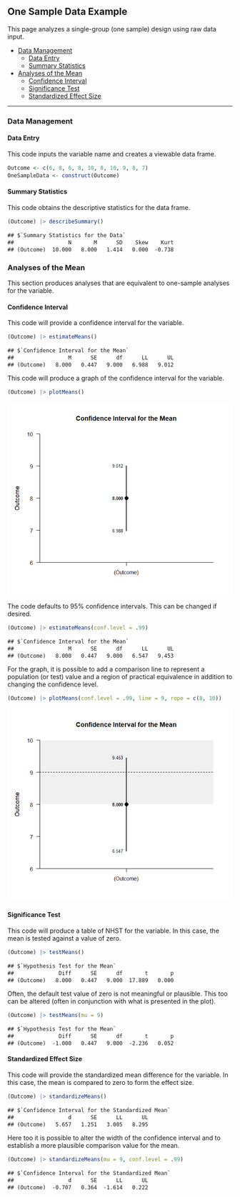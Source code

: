 
## One Sample Data Example

This page analyzes a single-group (one sample) design using raw data
input.

- [Data Management](#data-management)
  - [Data Entry](#data-entry)
  - [Summary Statistics](#summary-statistics)
- [Analyses of the Mean](#analyses-of-the-mean)
  - [Confidence Interval](#confidence-interval)
  - [Significance Test](#significance-test)
  - [Standardized Effect Size](#standardized-effect-size)

------------------------------------------------------------------------

### Data Management

#### Data Entry

This code inputs the variable name and creates a viewable data frame.

``` r
Outcome <- c(6, 8, 6, 8, 10, 8, 10, 9, 8, 7)
OneSampleData <- construct(Outcome)
```

#### Summary Statistics

This code obtains the descriptive statistics for the data frame.

``` r
(Outcome) |> describeSummary()
```

    ## $`Summary Statistics for the Data`
    ##                 N       M      SD    Skew    Kurt
    ## (Outcome)  10.000   8.000   1.414   0.000  -0.738

### Analyses of the Mean

This section produces analyses that are equivalent to one-sample
analyses for the variable.

#### Confidence Interval

This code will provide a confidence interval for the variable.

``` r
(Outcome) |> estimateMeans()
```

    ## $`Confidence Interval for the Mean`
    ##                 M      SE      df      LL      UL
    ## (Outcome)   8.000   0.447   9.000   6.988   9.012

This code will produce a graph of the confidence interval for the
variable.

``` r
(Outcome) |> plotMeans()
```

![](figures/OneSample-Data-MeansA-1.png)<!-- -->

The code defaults to 95% confidence intervals. This can be changed if
desired.

``` r
(Outcome) |> estimateMeans(conf.level = .99)
```

    ## $`Confidence Interval for the Mean`
    ##                 M      SE      df      LL      UL
    ## (Outcome)   8.000   0.447   9.000   6.547   9.453

For the graph, it is possible to add a comparison line to represent a
population (or test) value and a region of practical equivalence in
addition to changing the confidence level.

``` r
(Outcome) |> plotMeans(conf.level = .99, line = 9, rope = c(8, 10))
```

![](figures/OneSample-Data-MeansB-1.png)<!-- -->

#### Significance Test

This code will produce a table of NHST for the variable. In this case,
the mean is tested against a value of zero.

``` r
(Outcome) |> testMeans()
```

    ## $`Hypothesis Test for the Mean`
    ##              Diff      SE      df       t       p
    ## (Outcome)   8.000   0.447   9.000  17.889   0.000

Often, the default test value of zero is not meaningful or plausible.
This too can be altered (often in conjunction with what is presented in
the plot).

``` r
(Outcome) |> testMeans(mu = 9)
```

    ## $`Hypothesis Test for the Mean`
    ##              Diff      SE      df       t       p
    ## (Outcome)  -1.000   0.447   9.000  -2.236   0.052

#### Standardized Effect Size

This code will provide the standardized mean difference for the
variable. In this case, the mean is compared to zero to form the effect
size.

``` r
(Outcome) |> standardizeMeans()
```

    ## $`Confidence Interval for the Standardized Mean`
    ##                 d      SE      LL      UL
    ## (Outcome)   5.657   1.251   3.005   8.295

Here too it is possible to alter the width of the confidence interval
and to establish a more plausible comparison value for the mean.

``` r
(Outcome) |> standardizeMeans(mu = 9, conf.level = .99)
```

    ## $`Confidence Interval for the Standardized Mean`
    ##                 d      SE      LL      UL
    ## (Outcome)  -0.707   0.364  -1.614   0.222
